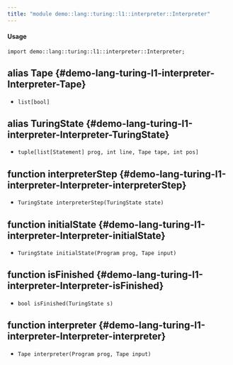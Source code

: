 ```yaml
---
title: "module demo::lang::turing::l1::interpreter::Interpreter"
---
```


#### Usage

`import demo::lang::turing::l1::interpreter::Interpreter;`


## alias Tape {#demo-lang-turing-l1-interpreter-Interpreter-Tape}

* `list[bool]`

## alias TuringState {#demo-lang-turing-l1-interpreter-Interpreter-TuringState}

* `tuple[list[Statement] prog, int line, Tape tape, int pos]`

## function interpreterStep {#demo-lang-turing-l1-interpreter-Interpreter-interpreterStep}

* ``TuringState interpreterStep(TuringState state)``

## function initialState {#demo-lang-turing-l1-interpreter-Interpreter-initialState}

* ``TuringState initialState(Program prog, Tape input)``

## function isFinished {#demo-lang-turing-l1-interpreter-Interpreter-isFinished}

* ``bool isFinished(TuringState s)``

## function interpreter {#demo-lang-turing-l1-interpreter-Interpreter-interpreter}

* ``Tape interpreter(Program prog, Tape input)``

